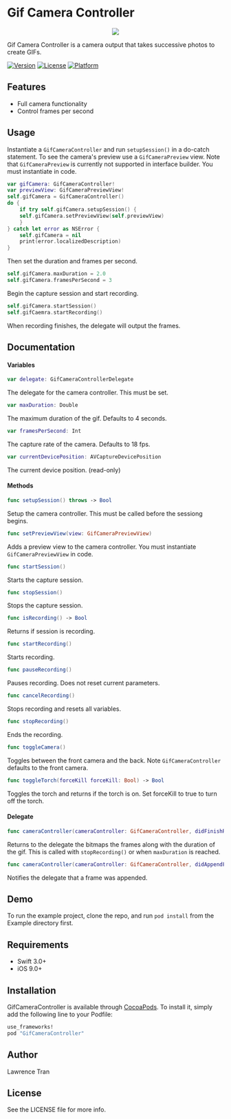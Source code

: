# Gif Camera Controller

<p align="center">
<img src="/Assets/preview.gif" />
</p>

Gif Camera Controller is a camera output that takes successive photos to create GIFs.

<!---
[![CI Status](http://img.shields.io/travis/Lawrence Tran/GifCameraController.svg?style=flat)](https://travis-ci.org/Lawrence Tran/GifCameraController)
-->
[![Version](https://img.shields.io/cocoapods/v/GifCameraController.svg?style=flat)](http://cocoapods.org/pods/GifCameraController)
[![License](https://img.shields.io/cocoapods/l/GifCameraController.svg?style=flat)](http://cocoapods.org/pods/GifCameraController)
[![Platform](https://img.shields.io/cocoapods/p/GifCameraController.svg?style=flat)](http://cocoapods.org/pods/GifCameraController)

## Features
* Full camera functionality
* Control frames per second

## Usage 

Instantiate a `GifCameraController` and run `setupSession()` in a do-catch statement. To see the camera's preview use a `GifCameraPreview` view. 
Note that `GifCameraPreview` is currently not supported in interface builder. You must instantiate in code.

```swift
var gifCamera: GifCameraController!
var previewView: GifCameraPreviewView!
self.gifCamera = GifCameraController()
do {
    if try self.gifCamera.setupSession() {
    self.gifCamera.setPreviewView(self.previewView)
    }
} catch let error as NSError {
    self.gifCamera = nil
    print(error.localizedDescription)
}

```

Then set the duration and frames per second.
```swift
self.gifCamera.maxDuration = 2.0
self.gifCamera.framesPerSecond = 3
```

Begin the capture session and start recording.
```swift
self.gifCamera.startSession()
self.gifCaemra.startRecording()
```

When recording finishes, the delegate will output the frames. 

## Documentation

#### Variables

```swift
var delegate: GifCameraControllerDelegate
```
The delegate for the camera controller. This must be set.

```swift
var maxDuration: Double
```
The maximum duration of the gif. Defaults to 4 seconds.

```swift
var framesPerSecond: Int
```
The capture rate of the camera. Defaults to 18 fps.

```swift
var currentDevicePosition: AVCaptureDevicePosition
```
The current device position. (read-only)

#### Methods

```swift
func setupSession() throws -> Bool
```
Setup the camera controller. This must be called before the sessiong begins.

```swift
func setPreviewView(view: GifCameraPreviewView)
```
Adds a preview view to the camera controller. You must instantiate `GifCameraPreviewView` in code.

```swift
func startSession()
```
Starts the capture session.

```swift
func stopSession()
```
Stops the capture session.

```swift
func isRecording() -> Bool
```
Returns if session is recording.

```swift
func startRecording()
```
Starts recording.

```swift
func pauseRecording() 
```
Pauses recording. Does not reset current parameters.

```swift
func cancelRecording()
```
Stops recording and resets all variables.


```swift
func stopRecording()
```
Ends the recording.

```swift
func toggleCamera()
```
Toggles between the front camera and the back. Note `GifCameraController` defaults to the front camera.

```swift
func toggleTorch(forceKill forceKill: Bool) -> Bool
```
Toggles the torch and returns if the torch is on. Set forceKill to true to turn off the torch.

#### Delegate

```swift
func cameraController(cameraController: GifCameraController, didFinishRecordingWithFrames frames: [CGImage], withTotalDuration duration: Double)
```
Returns to the delegate the bitmaps the frames along with the duration of the gif. This is called with `stopRecording()` or when `maxDuration` is reached.

```swift
func cameraController(cameraController: GifCameraController, didAppendFrameNumber index: Int)
```
Notifies the delegate that a frame was appended.

## Demo

To run the example project, clone the repo, and run `pod install` from the Example directory first.

## Requirements
* Swift 3.0+
* iOS 9.0+

## Installation

GifCameraController is available through [CocoaPods](http://cocoapods.org). To install
it, simply add the following line to your Podfile:

```ruby
use_frameworks!
pod "GifCameraController"
```

## Author

Lawrence Tran

## License

See the LICENSE file for more info.
